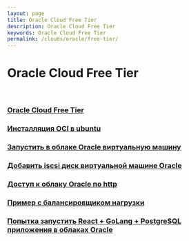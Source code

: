 ```yaml
---
layout: page
title: Oracle Cloud Free Tier
description: Oracle Cloud Free Tier
keywords: Oracle Cloud Free Tier
permalink: /clouds/oracle/free-tier/
---
```


# Oracle Cloud Free Tier

<br/>

### [Oracle Cloud Free Tier](/clouds/oracle/free-tier/info/)

### [Инсталляция OCI в ubuntu](/clouds/oracle/free-tier/oci/)

### [Запустить в облаке Oracle виртуальную машину](/clouds/oracle/free-tier/compute-instance/)

### [Добавить iscsi диск виртуальной машине Oracle](/clouds/oracle/free-tier/compute-instance/add-disk/)

### [Доступ к облаку Oracle по http](/clouds/oracle/free-tier/http/)

### [Пример с балансировщиком нагрузки](/clouds/oracle/free-tier/load-balancer/)

### [Попытка запустить React + GoLang + PostgreSQL приложения в облаках Oracle](/clouds/oracle/free-tier/react-golang-postgres-app/)
